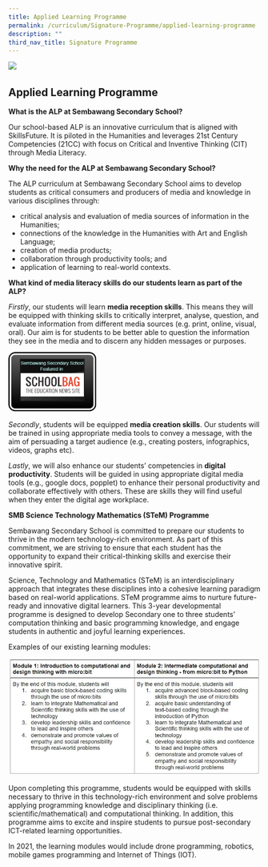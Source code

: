 ```yaml
---
title: Applied Learning Programme
permalink: /curriculum/Signature-Programme/applied-learning-programme
description: ""
third_nav_title: Signature Programme
---
```

![](/images/Excite-River.jpeg)

## Applied Learning Programme


**What is the ALP at Sembawang Secondary School?**

Our school-based ALP is an innovative curriculum that is aligned with SkillsFuture. It is piloted in the Humanities and leverages 21st Century Competencies (21CC) with focus on Critical and Inventive Thinking (CIT) through Media Literacy.

**Why the need for the ALP at Sembawang Secondary School?**

The ALP curriculum at Sembawang Secondary School aims to develop students as critical consumers and producers of media and knowledge in various disciplines through:

*   critical analysis and evaluation of media sources of information in the Humanities;
*   connections of the knowledge in the Humanities with Art and English Language;
*   creation of media products;
*   collaboration through productivity tools; and
*   application of learning to real-world contexts.

**What kind of media literacy skills do our students learn as part of the ALP?**

_Firstly_, our students will learn **media reception skills**. This means they will be equipped with thinking skills to critically interpret, analyse, question, and evaluate information from different media sources (e.g. print, online, visual, oral). Our aim is for students to be better able to question the information they see in the media and to discern any hidden messages or purposes.

<img src="/images/schoolbag.jpeg" 
     style="width:35%">

_Secondly_, students will be equipped **media creation skills**. Our students will be trained in using appropriate media tools to convey a message, with the aim of persuading a target audience (e.g., creating posters, infographics, videos, graphs etc).

_Lastly_, we will also enhance our students’ competencies in **digital productivity**. Students will be guided in using appropriate digital media tools (e.g., google docs, popplet) to enhance their personal productivity and collaborate effectively with others. These are skills they will find useful when they enter the digital age workplace.

**SMB Science Technology Mathematics (STeM) Programme**


Sembawang Secondary School is committed to prepare our students to thrive in the modern technology-rich environment. As part of this commitment, we are striving to ensure that each student has the opportunity to expand their critical-thinking skills and exercise their innovative spirit.

Science, Technology and Mathematics (STeM) is an interdisciplinary approach that integrates these disciplines into a cohesive learning paradigm based on real-world applications. STeM programme aims to nurture future-ready and innovative digital learners. This 3-year developmental programme is designed to develop Secondary one to three students’ computation thinking and basic programming knowledge, and engage students in authentic and joyful learning experiences.

Examples of our existing learning modules:

![](/images/it5.jpeg)

Upon completing this programme, students would be equipped with skills necessary to thrive in this technology-rich environment and solve problems applying programming knowledge and disciplinary thinking (i.e. scientific/mathematical) and computational thinking. In addition, this programme aims to excite and inspire students to pursue post-secondary ICT-related learning opportunities.

In 2021, the learning modules would include drone programming, robotics, mobile games programming and Internet of Things (IOT).